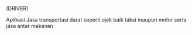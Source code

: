 (DRIVER)

Aplikasi Jasa transportasi darat seperti ojek baik taksi maupun motor serta jasa antar makanan
